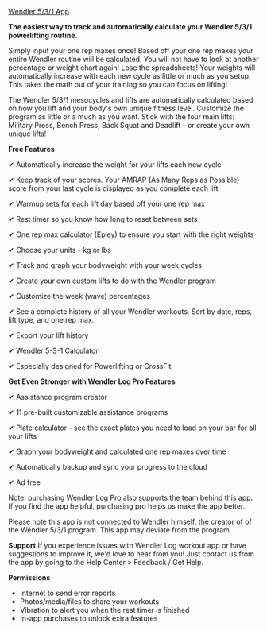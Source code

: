 [Wendler 5/3/1 App](http://vandersoft.co/app/wendler-531-app/)

<b>The easiest way to track and automatically calculate your Wendler 5/3/1 powerlifting routine.</b>

Simply input your one rep maxes once! Based off your one rep maxes your entire Wendler routine will be calculated. You will not have to look at another percentage or weight chart again! Lose the spreadsheets! Your weights will automatically increase with each new cycle as little or much as you setup. This takes the math out of your training so you can focus on lifting!


The Wendler 5/3/1 mesocycles and lifts are automatically calculated based on how you lift and your body's own unique fitness level. Customize the program as little or a much as you want. Stick with the four main lifts: Military Press, Bench Press, Back Squat and Deadlift - or create your own unique lifts!


<b>Free Features</b>

✔ Automatically increase the weight for your lifts each new cycle

✔ Keep track of your scores. Your AMRAP (As Many Reps as Possible) score from your last cycle is displayed as you complete each lift

✔ Warmup sets for each lift day based off your one rep max

✔ Rest timer so you know how long to reset between sets

✔ One rep max calculator (Epley) to ensure you start with the right weights

✔ Choose your units - kg or lbs

✔ Track and graph your bodyweight with your week cycles

✔ Create your own custom lifts to do with the Wendler program

✔ Customize the week (wave) percentages

✔ See a complete history of all your Wendler workouts. Sort by date, reps, lift type, and one rep max.

✔ Export your lift history

✔ Wendler 5-3-1 Calculator

✔ Especially designed for Powerlifting or CrossFit


<b>Get Even Stronger with Wendler Log Pro Features</b>

✔ Assistance program creator

✔ 11 pre-built customizable assistance programs

✔ Plate calculator - see the exact plates you need to load on your bar for all your lifts

✔ Graph your bodyweight and calculated one rep maxes over time

✔ Automatically backup and sync your progress to the cloud

✔ Ad free

Note: purchasing Wendler Log Pro also supports the team behind this app. If you find the app helpful, purchasing pro helps us make the app better.


Please note this app is not connected to Wendler himself, the creator of of the Wendler 5/3/1 program. This app may deviate from the program.


<b>Support</b>
If you experience issues with Wendler Log workout app or have suggestions to improve it, we'd love to hear from you! Just contact us from the app by going to the Help Center > Feedback / Get Help.


<b>Permissions</b>
- Internet to send error reports
- Photos/media/files to share your workouts
- Vibration to alert you when the rest timer is finished
- In-app purchases to unlock extra features
